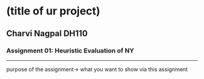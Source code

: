 # (title of ur project)
## Charvi Nagpal DH110
### Assignment 01: Heuristic Evaluation of NY

---

purpose of the assignment-> what you want to show via this assignment
